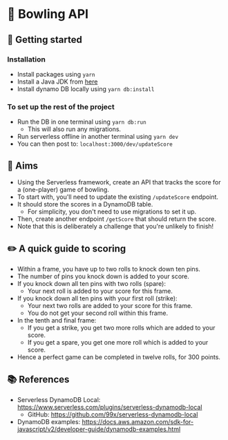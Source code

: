 # 🎳 Bowling API 

## 🚀 Getting started

### Installation

- Install packages using `yarn`
- Install a Java JDK from [here](https://www.oracle.com/uk/java/technologies/javase-downloads.html)
- Install dynamo DB locally using `yarn db:install`

### To set up the rest of the project

- Run the DB in one terminal using `yarn db:run`
  - This will also run any migrations.
- Run serverless offline in another terminal using `yarn dev`
- You can then post to: `localhost:3000/dev/updateScore`


## 🎯 Aims

- Using the Serverless framework, create an API that tracks the score for a (one-player) game of bowling. 
- To start with, you'll need to update the existing `/updateScore` endpoint.
- It should store the scores in a DynamoDB table.
  - For simplicity, you don't need to use migrations to set it up.
- Then, create another endpoint `/getScore` that should return the score.
- Note that this is deliberately a challenge that you're unlikely to finish!


## ✏️ A quick guide to scoring

- Within a frame, you have up to two rolls to knock down ten pins. 
- The number of pins you knock down is added to your score. 
- If you knock down all ten pins with two rolls (spare):
  - Your next roll is added to your score for this frame. 
- If you knock down all ten pins with your first roll (strike):
  - Your next two rolls are added to your score for this frame. 
  - You do not get your second roll within this frame. 
- In the tenth and final frame:
  - If you get a strike, you get two more rolls which are added to your score.
  - If you get a spare, you get one more roll which is added to your score. 
- Hence a perfect game can be completed in twelve rolls, for 300 points.


## 📚 References

- Serverless DynamoDB Local: https://www.serverless.com/plugins/serverless-dynamodb-local
  - GitHub: https://github.com/99x/serverless-dynamodb-local
- DynamoDB examples: https://docs.aws.amazon.com/sdk-for-javascript/v2/developer-guide/dynamodb-examples.html
